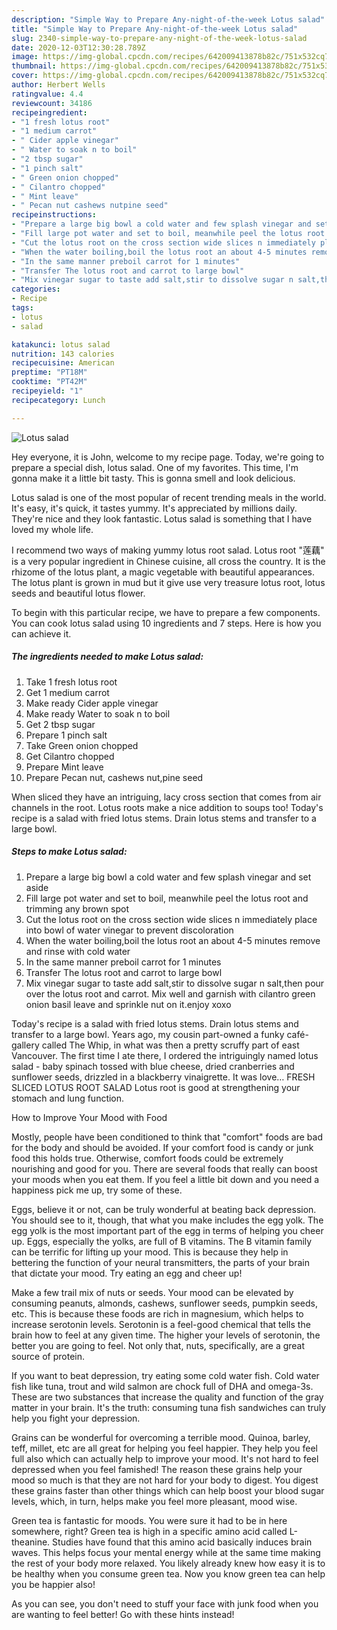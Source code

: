 ```yaml
---
description: "Simple Way to Prepare Any-night-of-the-week Lotus salad"
title: "Simple Way to Prepare Any-night-of-the-week Lotus salad"
slug: 2340-simple-way-to-prepare-any-night-of-the-week-lotus-salad
date: 2020-12-03T12:30:28.789Z
image: https://img-global.cpcdn.com/recipes/642009413878b82c/751x532cq70/lotus-salad-recipe-main-photo.jpg
thumbnail: https://img-global.cpcdn.com/recipes/642009413878b82c/751x532cq70/lotus-salad-recipe-main-photo.jpg
cover: https://img-global.cpcdn.com/recipes/642009413878b82c/751x532cq70/lotus-salad-recipe-main-photo.jpg
author: Herbert Wells
ratingvalue: 4.4
reviewcount: 34186
recipeingredient:
- "1 fresh lotus root"
- "1 medium carrot"
- " Cider apple vinegar"
- " Water to soak n to boil"
- "2 tbsp sugar"
- "1 pinch salt"
- " Green onion chopped"
- " Cilantro chopped"
- " Mint leave"
- " Pecan nut cashews nutpine seed"
recipeinstructions:
- "Prepare a large big bowl a cold water and few splash vinegar and set aside"
- "Fill large pot water and set to boil, meanwhile peel the lotus root and trimming any brown spot"
- "Cut the lotus root on the cross section wide slices n immediately place into bowl of water vinegar to prevent discoloration"
- "When the water boiling,boil the lotus root an about 4-5 minutes remove and rinse with cold water"
- "In the same manner preboil carrot for 1 minutes"
- "Transfer The lotus root and carrot to large bowl"
- "Mix vinegar sugar to taste add salt,stir to dissolve sugar n salt,then pour over the lotus root and carrot. Mix well and garnish with cilantro green onion basil leave and sprinkle nut on it.enjoy xoxo"
categories:
- Recipe
tags:
- lotus
- salad

katakunci: lotus salad 
nutrition: 143 calories
recipecuisine: American
preptime: "PT18M"
cooktime: "PT42M"
recipeyield: "1"
recipecategory: Lunch

---
```



![Lotus salad](https://img-global.cpcdn.com/recipes/642009413878b82c/751x532cq70/lotus-salad-recipe-main-photo.jpg)

Hey everyone, it is John, welcome to my recipe page. Today, we're going to prepare a special dish, lotus salad. One of my favorites. This time, I'm gonna make it a little bit tasty. This is gonna smell and look delicious.

Lotus salad is one of the most popular of recent trending meals in the world. It's easy, it's quick, it tastes yummy. It's appreciated by millions daily. They're nice and they look fantastic. Lotus salad is something that I have loved my whole life.

I recommend two ways of making yummy lotus root salad. Lotus root &#34;莲藕&#34; is a very popular ingredient in Chinese cuisine, all cross the country. It is the rhizome of the lotus plant, a magic vegetable with beautiful appearances. The lotus plant is grown in mud but it give use very treasure lotus root, lotus seeds and beautiful lotus flower.


To begin with this particular recipe, we have to prepare a few components. You can cook lotus salad using 10 ingredients and 7 steps. Here is how you can achieve it.

<!--inarticleads1-->

##### The ingredients needed to make Lotus salad:

1. Take 1 fresh lotus root
1. Get 1 medium carrot
1. Make ready  Cider apple vinegar
1. Make ready  Water to soak n to boil
1. Get 2 tbsp sugar
1. Prepare 1 pinch salt
1. Take  Green onion chopped
1. Get  Cilantro chopped
1. Prepare  Mint leave
1. Prepare  Pecan nut, cashews nut,pine seed


When sliced they have an intriguing, lacy cross section that comes from air channels in the root. Lotus roots make a nice addition to soups too! Today&#39;s recipe is a salad with fried lotus stems. Drain lotus stems and transfer to a large bowl. 

<!--inarticleads2-->

##### Steps to make Lotus salad:

1. Prepare a large big bowl a cold water and few splash vinegar and set aside
1. Fill large pot water and set to boil, meanwhile peel the lotus root and trimming any brown spot
1. Cut the lotus root on the cross section wide slices n immediately place into bowl of water vinegar to prevent discoloration
1. When the water boiling,boil the lotus root an about 4-5 minutes remove and rinse with cold water
1. In the same manner preboil carrot for 1 minutes
1. Transfer The lotus root and carrot to large bowl
1. Mix vinegar sugar to taste add salt,stir to dissolve sugar n salt,then pour over the lotus root and carrot. Mix well and garnish with cilantro green onion basil leave and sprinkle nut on it.enjoy xoxo


Today&#39;s recipe is a salad with fried lotus stems. Drain lotus stems and transfer to a large bowl. Years ago, my cousin part-owned a funky café-gallery called The Whip, in what was then a pretty scruffy part of east Vancouver. The first time I ate there, I ordered the intriguingly named lotus salad - baby spinach tossed with blue cheese, dried cranberries and sunflower seeds, drizzled in a blackberry vinaigrette. It was love… FRESH SLICED LOTUS ROOT SALAD Lotus root is good at strengthening your stomach and lung function. 

How to Improve Your Mood with Food


Mostly, people have been conditioned to think that "comfort" foods are bad for the body and should be avoided. If your comfort food is candy or junk food this holds true. Otherwise, comfort foods could be extremely nourishing and good for you. There are several foods that really can boost your moods when you eat them. If you feel a little bit down and you need a happiness pick me up, try some of these.

Eggs, believe it or not, can be truly wonderful at beating back depression. You should see to it, though, that what you make includes the egg yolk. The egg yolk is the most important part of the egg in terms of helping you cheer up. Eggs, especially the yolks, are full of B vitamins. The B vitamin family can be terrific for lifting up your mood. This is because they help in bettering the function of your neural transmitters, the parts of your brain that dictate your mood. Try eating an egg and cheer up!

Make a few trail mix of nuts or seeds. Your mood can be elevated by consuming peanuts, almonds, cashews, sunflower seeds, pumpkin seeds, etc. This is because these foods are rich in magnesium, which helps to increase serotonin levels. Serotonin is a feel-good chemical that tells the brain how to feel at any given time. The higher your levels of serotonin, the better you are going to feel. Not only that, nuts, specifically, are a great source of protein.

If you want to beat depression, try eating some cold water fish. Cold water fish like tuna, trout and wild salmon are chock full of DHA and omega-3s. These are two substances that increase the quality and function of the gray matter in your brain. It's the truth: consuming tuna fish sandwiches can truly help you fight your depression. 

Grains can be wonderful for overcoming a terrible mood. Quinoa, barley, teff, millet, etc are all great for helping you feel happier. They help you feel full also which can actually help to improve your mood. It's not hard to feel depressed when you feel famished! The reason these grains help your mood so much is that they are not hard for your body to digest. You digest these grains faster than other things which can help boost your blood sugar levels, which, in turn, helps make you feel more pleasant, mood wise.

Green tea is fantastic for moods. You were sure it had to be in here somewhere, right? Green tea is high in a specific amino acid called L-theanine. Studies have found that this amino acid basically induces brain waves. This helps focus your mental energy while at the same time making the rest of your body more relaxed. You likely already knew how easy it is to be healthy when you consume green tea. Now you know green tea can help you be happier also!

As you can see, you don't need to stuff your face with junk food when you are wanting to feel better! Go  with  these hints  instead!

